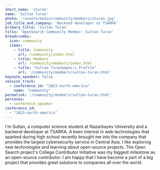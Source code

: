 ```yaml
---
short_name: 'sturan'
name: 'Sultan Turan'
photo: '/assets/media/community/members/sturan.jpg'
job_title_and_company: 'Backend developer at TSARKA'
primary_title: 'Sultan Turan'
title: 'OpenSearch Community Member: Sultan Turan'
breadcrumbs:
  icon: community
  items:
    - title: Community
      url: /community/index.html
    - title: Members
      url: /community/members/index.html
    - title: "Sultan Turan&apos;s Profile"
      url: '/community/members/sultan-turan.html'
keynote_speaker: false
session_track: 
  - conference_id: "2023-north-america"
    name: "Community"
permalink: '/community/members/sultan-turan.html'
personas:
  - conference_speaker
conference_id:
  - "2023-north-america"
---
```

I'm Sultan, a computer science student at Nazarbayev University and a backend developer at TSARKA. A keen interest in web technologies that sparked during high school recently brought me into the company that provides the largest cybersecurity service in Central Asia. I like exploring new technologies and learning about open-source projects. The Open Search project's College Contributor Initiative was my biggest milestone as an open-source contributor. I am happy that I have become a part of a big project that provides great solutions to companies all over the world.

